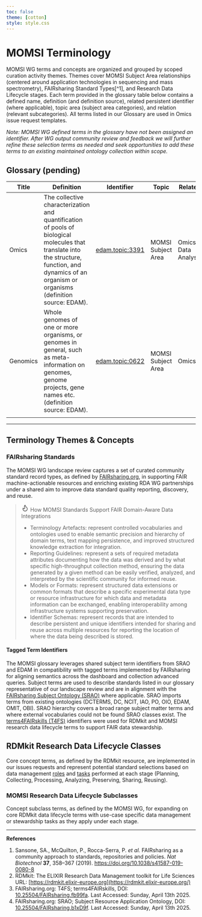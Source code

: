 ```yaml
---
toc: false
theme: [cotton]
style: style.css
---
```


# MOMSI Terminology

MOMSI WG terms and concepts are organized and grouped by scoped curation activity themes. Themes cover MOMSI Subject Area relationships (centered around application technologies in sequencing and mass spectrometry), FAIRsharing Standard Types[^1], and Research Data Lifecycle stages. Each term provided in the glossary table below contains a defined name, definition (and definition source), related persistent identifier (where applicable), topic area (subject area categories), and relation (relevant subcategories). All terms listed in our Glossary are used in Omics issue request templates.

_Note: MOMSI WG defined terms in the glossary have not been assigned an identifier. After WG output community review and feedback we will further refine these selection terms as needed and seek opportunities to add these terms to an existing maintained ontology collection within scope._


## Glossary (pending)


| Title    | Definition                                                                                                                                                                                           | Identifier                                                 | Topic              | Related       |
| -------- | ---------------------------------------------------------------------------------------------------------------------------------------------------------------------------------------------------- | ---------------------------------------------------------- | ------------------ | ------------- |
| Omics    | The collective characterization and quantification of pools of biological molecules that translate into the structure, function, and dynamics of an organism or organisms (definition source: EDAM). | [edam.topic:3391](https://identifiers.org/edam:topic_3391) | MOMSI Subject Area | Omics Data Analysis |
| Genomics | Whole genomes of one or more organisms, or genomes in general, such as meta-information on genomes, genome projects, gene names etc. (definition source: EDAM).                                      | [edam.topic:0622](https://identifiers.org/edam:topic_0622) | MOMSI Subject Area | Omics         |
|          |                                                                                                                                                                                                      |                                                            |                    |               |


---
## Terminology Themes & Concepts

### FAIRsharing Standards
The MOMSI WG landscape review captures a set of curated community standard record types, as defined by [FAIRsharing.org](https://fairsharing.org/standards), in supporting FAIR machine-actionable resources and enriching existing RDA WG partnerships under a shared aim to improve data standard quality reporting, discovery, and reuse. 

> <svg xmlns="http://www.w3.org/2000/svg" width="20" height="20" viewBox="0 0 24 24" fill="none" stroke="currentColor" stroke-width="2" stroke-linecap="round" stroke-linejoin="round"><path d="M8.5 14.5A2.5 2.5 0 0 0 11 12c0-1.38-.5-2-1-3-1.072-2.143-.224-4.054 2-6 .5 2.5 2 4.9 4 6.5 2 1.6 3 3.5 3 5.5a7 7 0 1 1-14 0c0-1.153.433-2.294 1-3a2.5 2.5 0 0 0 2.5 2.5z"/></svg> How MOMSI Standards Support FAIR Domain-Aware Data Integrations
> - Terminology Artefacts: represent controlled vocabularies and ontologies used to enable semantic precision and hierarchy of domain terms, text mapping persistence, and improved structured knowledge extraction for integration.
 > - Reporting Guidelines: represent a sets of required metadata attributes documenting how the data was derived and by what specific high-throughput collection method, ensuring the data generated by a given method can be easily verified, analyzed, and interpreted by the scientific community for informed reuse. 
 > - Models or Formats: represent structured data extensions or common formats that describe a specific experimental data type or resource infrastructure for which data and metadata information can be exchanged, enabling interoperability among infrastructure systems supporting preservation.
 > - Identifier Schemas: represent records that are intended to describe persistent and unique identifiers intended for sharing and reuse across multiple resources for reporting the location of where the data being described is stored.


#### Tagged Term Identifiers
The MOMSI glossary leverages shared subject term identifiers from SRAO and EDAM in compatibility with tagged terms implemented by FAIRsharing for aligning semantics across the dashboard and collection advanced queries. Subject terms are used to describe standards listed in our glossary representative of our landscape review and are in alignment with the [FAIRsharing Subject Ontology (SRAO)](https://www.ebi.ac.uk/ols4/ontologies/srao) where applicable. SRAO imports terms from existing ontologies (DCTERMS, DC, NCIT, IAO, PO, OIO, EDAM, OMIT, OBI). SRAO hierarchy covers a broad range subject matter terms and where external vocabularies could not be found SRAO classes exist.  The [terms4FAIRskills (T4FS)](https://github.com/terms4fairskills/FAIRterminology/) identifiers were used for RDMkit and MOMSI research data lifecycle terms to support FAIR data stewardship. 

## RDMkit Research Data Lifecycle Classes
Core concept terms, as defined by the RDMkit resource, are implemented in our issues requests and represent potential standard selections based on data management  [roles](https://rdmkit.elixir-europe.org/your_role) and [tasks](https://rdmkit.elixir-europe.org/your_tasks) performed at each stage (Planning, Collecting, Processing, Analyzing, Preserving, Sharing, Reusing). 

### MOMSI Research Data Lifecycle Subclasses
Concept subclass terms, as defined by the MOMSI WG, for expanding on core RDMkit data lifecycle terms with use-case specific data management or stewardship tasks as they apply under each stage. 
  

---

**References**

1. Sansone, SA., McQuilton, P., Rocca-Serra, P. _et al._ FAIRsharing as a community approach to standards, repositories and policies. _Nat Biotechnol_ **37**, 358–367 (2019). https://doi.org/10.1038/s41587-019-0080-8
2. RDMkit: The ELIXIR Research Data Management toolkit for Life Sciences URL: [https://rdmkit.elixir-europe.org](https://rdmkit.elixir-europe.org/)
3. FAIRsharing.org: T4FS; terms4FAIRskills, DOI: [10.25504/FAIRsharing.fb99fa](https://doi.org/10.25504/FAIRsharing.fb99fa). Last Accessed: Sunday, April 13th 2025.
4. FAIRsharing.org: SRAO; Subject Resource Application Ontology, DOI: [10.25504/FAIRsharing.b1xD9f](https://doi.org/10.25504/FAIRsharing.b1xD9f). Last Accessed: Sunday, April 13th 2025.
